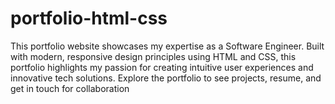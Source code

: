 # portfolio-html-css
This portfolio website showcases my expertise as a Software Engineer. Built with modern, responsive design principles using HTML and CSS, this portfolio highlights my passion for creating intuitive user experiences and innovative tech solutions. Explore the portfolio to see projects, resume, and get in touch for collaboration
